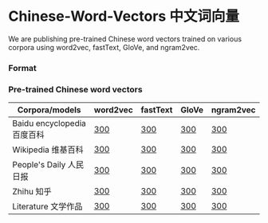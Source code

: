 # Chinese-Word-Vectors 中文词向量
We are publishing pre-trained Chinese word vectors 
trained on various corpora using word2vec, fastText, GloVe, and ngram2vec.

### Format

### Pre-trained Chinese word vectors

Corpora/models | word2vec | fastText | GloVe | ngram2vec
----|----|----|----|----
Baidu encyclopedia 百度百科 | [300](www.baidu.com) | [300](www.baidu.com) | [300](www.baidu.com) | [300](www.baidu.com)
Wikipedia 维基百科 | [300](www.baidu.com) | [300](www.baidu.com) | [300](www.baidu.com) | [300](www.baidu.com)
People's Daily 人民日报 | [300](www.baidu.com) | [300](www.baidu.com) | [300](www.baidu.com) | [300](www.baidu.com)
Zhihu 知乎 | [300](www.baidu.com) | [300](www.baidu.com) | [300](www.baidu.com) | [300](www.baidu.com)
Literature 文学作品 | [300](www.baidu.com) | [300](www.baidu.com) | [300](www.baidu.com) | [300](www.baidu.com)
